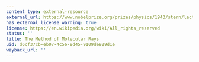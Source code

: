 ```yaml
---
content_type: external-resource
external_url: https://www.nobelprize.org/prizes/physics/1943/stern/lecture/
has_external_license_warning: true
license: https://en.wikipedia.org/wiki/All_rights_reserved
status: ''
title: The Method of Molecular Rays
uid: d6cf37cb-eb07-4c56-8d45-9109de929d1e
wayback_url: ''
---
```

